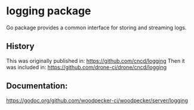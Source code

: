 # logging package

Go package provides a common interface for storing and streaming logs.

## History

This was originally published in: https://github.com/cncd/logging
Then it was included in: https://github.com/drone-ci/drone/cncd/logging

## Documentation:

https://godoc.org/github.com/woodpecker-ci/woodpecker/server/logging
